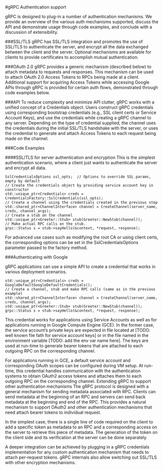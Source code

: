 #gRPC Authentication support

gRPC is designed to plug-in a number of authentication mechanisms. We provide an overview 
of the various auth mechanisms supported, discuss the API and demonstrate usage through 
code examples, and conclude with a discussion of extensibility.

###SSL/TLS
gRPC has SSL/TLS integration and promotes the use of SSL/TLS to authenticate the server,
and encrypt all the data exchanged between the client and the server. Optional 
mechanisms are available for clients to provide certificates to accomplish mutual 
authentication.

###OAuth 2.0
gRPC provides a generic mechanism (described below) to attach metadata to requests 
and responses. This mechanism can be used to attach OAuth 2.0 Access Tokens to 
RPCs being made at a client. Additional support for acquiring Access Tokens while 
accessing Google APIs through gRPC is provided for certain auth flows, demonstrated 
through code examples below.

###API
To reduce complexity and minimize API clutter, gRPC works with a unified concept of 
a Credentials object. Users construct gRPC credentials using corresponding bootstrap 
credentials (e.g., SSL client certs or Service Account Keys), and use the 
credentials while creating a gRPC channel to any server. Depending on the type of 
credential supplied, the channel uses the credentials during the initial SSL/TLS 
handshake with the server, or uses  the credential to generate and attach Access
Tokens to each request being made on the channel.

###Code Examples

####SSL/TLS for server authentication and encryption
This is the simplest authentication scenario, where a client just wants to
authenticate the server and encrypt all data.

```
SslCredentialsOptions ssl_opts;  // Options to override SSL params, empty by default 
// Create the credentials object by providing service account key in constructor
std::unique_ptr<Credentials> creds = CredentialsFactory::SslCredentials(ssl_opts);
// Create a channel using the credentials created in the previous step
std::shared_ptr<ChannelInterface> channel = CreateChannel(server_name, creds, channel_args);
// Create a stub on the channel
std::unique_ptr<Greeter::Stub> stub(Greeter::NewStub(channel));
// Make actual RPC calls on the stub. 
grpc::Status s = stub->sayHello(&context, *request, response);
```

For advanced use cases such as modifying the root CA or using client certs, 
the corresponding options can be set in the SslCredentialsOptions parameter 
passed to the factory method.


###Authenticating with Google

gRPC applications can use a simple API to create a credential that works in various deployment scenarios.

```
std::unique_ptr<Credentials> creds = GoogleDefaultGoogleDefaultCredentials();
// Create a channel, stub and make RPC calls (same as in the previous example)
std::shared_ptr<ChannelInterface> channel = CreateChannel(server_name, creds, channel_args);
std::unique_ptr<Greeter::Stub> stub(Greeter::NewStub(channel));
grpc::Status s = stub->sayHello(&context, *request, response);
```

This credential works for applications using Service Accounts as well as for 
applications running in Google Compute Engine (GCE). In the former case, the
service account’s private keys are expected in file located at [TODO: well
known file fath for service account keys] or in the file named in the environment
variable [TODO: add the env var name here]. The keys are used at run-time to
generate bearer tokens that are attached to each outgoing RPC on the
corresponding channel.

For applications running in GCE, a default service account and corresponding
OAuth scopes can be configured during VM setup. At run-time, this credential
handles communication with the authentication systems to obtain OAuth2 access
tokens and attaches them to each outgoing RPC on the corresponding channel.
Extending gRPC to support other authentication mechanisms
The gRPC protocol is designed with a general mechanism for sending metadata
associated with RPC. Clients can send metadata at the beginning of an RPC and
servers can send back metadata at the beginning and end of the RPC. This 
provides a natural mechanism to support OAuth2 and other authentication 
mechanisms that need attach bearer tokens to individual request. 

In the simplest case, there is a single line of code required on the client
to add a specific token as metadata to an RPC and a corresponding access on 
the server to retrieve this piece of metadata. The generation of the token 
on the client side and its verification at the server can be done separately.

A deeper integration can be achieved by plugging in a gRPC credentials implementation for any custom authentication mechanism that needs to attach per-request tokens. gRPC internals also allow switching out SSL/TLS with other encryption mechanisms. 
